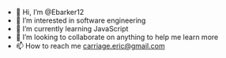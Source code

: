 - 👋 Hi, I’m @Ebarker12
- 👀 I’m interested in software engineering
- 🌱 I’m currently learning JavaScript
- 💞️ I’m looking to collaborate on anything to help me learn more
- 📫 How to reach me carriage.eric@gmail.com

<!---
Ebarker12/Ebarker12 is a ✨ special ✨ repository because its `README.md` (this file) appears on your GitHub profile.
You can click the Preview link to take a look at your changes.
--->
